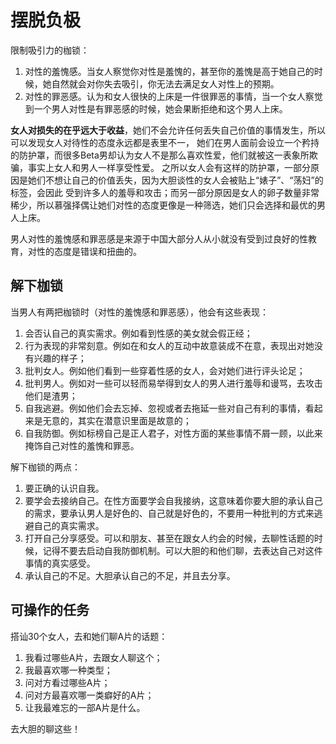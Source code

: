 # 摆脱负极

限制吸引力的枷锁：
1. 对性的羞愧感。当女人察觉你对性是羞愧的，甚至你的羞愧是高于她自己的时候，她自然就会对你失去吸引，你无法去满足女人对性上的预期。
2. 对性的罪恶感。认为和女人很快的上床是一件很罪恶的事情，当一个女人察觉到一个男人对性是有罪恶感的时候，她会果断拒绝和这个男人上床。

**女人对损失的在乎远大于收益**，她们不会允许任何丢失自己价值的事情发生，所以可以发现女人对待性的态度永远都是表里不一，
她们在男人面前会设立一个矜持的防护罩，而很多Beta男却认为女人不是那么喜欢性爱，他们就被这一表象所欺骗，事实上女人和男人一样享受性爱。
之所以女人会有这样的防护罩，一部分原因是她们不想让自己的价值丢失，因为大胆谈性的女人会被贴上“婊子”、“荡妇”的标签，会因此
受到许多人的羞辱和攻击；而另一部分原因是女人的卵子数量非常稀少，所以慕强择偶让她们对性的态度更像是一种筛选，她们只会选择和最优的男人上床。

男人对性的羞愧感和罪恶感是来源于中国大部分人从小就没有受到过良好的性教育，对性的态度是错误和扭曲的。

## 解下枷锁

当男人有两把枷锁时（对性的羞愧感和罪恶感），他会有这些表现：
1. 会否认自己的真实需求。例如看到性感的美女就会假正经；
2. 行为表现的非常刻意。例如在和女人的互动中故意装成不在意，表现出对她没有兴趣的样子；
3. 批判女人。例如他们看到一些穿着性感的女人，会对她们进行评头论足；
4. 批判男人。例如对一些可以轻而易举得到女人的男人进行羞辱和谩骂，去攻击他们是渣男；
5. 自我逃避。例如他们会去忘掉、忽视或者去拖延一些对自己有利的事情，看起来是无意的，其实在潜意识里面是故意的；
6. 自我防御。例如标榜自己是正人君子，对性方面的某些事情不屑一顾，以此来掩饰自己对性的羞愧和罪恶。

解下枷锁的两点：
1. 要正确的认识自我。
2. 要学会去接纳自己。在性方面要学会自我接纳，这意味着你要大胆的承认自己的需求，要承认男人是好色的、自己就是好色的，不要用一种批判的方式来逃避自己的真实需求。
3. 打开自己分享感受。可以和朋友、甚至在跟女人约会的时候，去聊性话题的时候，记得不要去启动自我防御机制。可以大胆的和他们聊，去表达自己对这件事情的真实感受。
4. 承认自己的不足。大胆承认自己的不足，并且去分享。

## 可操作的任务
搭讪30个女人，去和她们聊A片的话题：
1. 我看过哪些A片，去跟女人聊这个；
2. 我最喜欢哪一种类型；
3. 问对方看过哪些A片；
4. 问对方最喜欢哪一类癖好的A片；
5. 让我最难忘的一部A片是什么。

去大胆的聊这些！
